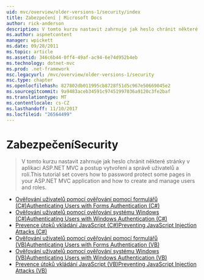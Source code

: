 ```yaml
---
uid: mvc/overview/older-versions-1/security/index
title: Zabezpečení | Microsoft Docs
author: rick-anderson
description: V tomto kurzu nastavit zahrnuje jak heslo chránit některé stránky v aplikaci ASP.NET MVC a postup vytvoření a správě uživatelů a rolí.
ms.author: aspnetcontent
manager: wpickett
ms.date: 09/28/2011
ms.topic: article
ms.assetid: 346c6b44-0ff4-49af-ac94-6e74d952b4eb
ms.technology: dotnet-mvc
ms.prod: .net-framework
msc.legacyurl: /mvc/overview/older-versions-1/security
msc.type: chapter
ms.openlocfilehash: 827802db011995cb8728f51d5c967e50669045e2
ms.sourcegitcommit: 9a9483aceb34591c97451997036a9120c3fe2baf
ms.translationtype: MT
ms.contentlocale: cs-CZ
ms.lasthandoff: 11/10/2017
ms.locfileid: "26564499"
---
```

<a name="security"></a><span data-ttu-id="0f2cc-103">Zabezpečení</span><span class="sxs-lookup"><span data-stu-id="0f2cc-103">Security</span></span>
====================
> <span data-ttu-id="0f2cc-104">V tomto kurzu nastavit zahrnuje jak heslo chránit některé stránky v aplikaci ASP.NET MVC a postup vytvoření a správě uživatelů a rolí.</span><span class="sxs-lookup"><span data-stu-id="0f2cc-104">This tutorial set covers how to password protect some pages in your ASP.NET MVC application and how to create and manage users and roles.</span></span>


- [<span data-ttu-id="0f2cc-105">Ověřování uživatelů pomocí ověřování pomocí formulářů (C#)</span><span class="sxs-lookup"><span data-stu-id="0f2cc-105">Authenticating Users with Forms Authentication (C#)</span></span>](authenticating-users-with-forms-authentication-cs.md)
- [<span data-ttu-id="0f2cc-106">Ověřování uživatelů pomocí ověřování systému Windows (C#)</span><span class="sxs-lookup"><span data-stu-id="0f2cc-106">Authenticating Users with Windows Authentication (C#)</span></span>](authenticating-users-with-windows-authentication-cs.md)
- [<span data-ttu-id="0f2cc-107">Prevence útoků vkládání JavaScript (C#)</span><span class="sxs-lookup"><span data-stu-id="0f2cc-107">Preventing JavaScript Injection Attacks (C#)</span></span>](preventing-javascript-injection-attacks-cs.md)
- [<span data-ttu-id="0f2cc-108">Ověřování uživatelů pomocí ověřování pomocí formulářů (VB)</span><span class="sxs-lookup"><span data-stu-id="0f2cc-108">Authenticating Users with Forms Authentication (VB)</span></span>](authenticating-users-with-forms-authentication-vb.md)
- [<span data-ttu-id="0f2cc-109">Ověřování uživatelů pomocí ověřování systému Windows (VB)</span><span class="sxs-lookup"><span data-stu-id="0f2cc-109">Authenticating Users with Windows Authentication (VB)</span></span>](authenticating-users-with-windows-authentication-vb.md)
- [<span data-ttu-id="0f2cc-110">Prevence útoků vkládání JavaScript (VB)</span><span class="sxs-lookup"><span data-stu-id="0f2cc-110">Preventing JavaScript Injection Attacks (VB)</span></span>](preventing-javascript-injection-attacks-vb.md)
